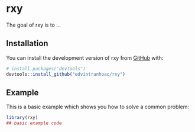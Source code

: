 
# rxy

<!-- badges: start -->
<!-- badges: end -->

The goal of rxy is to ...

## Installation

You can install the development version of rxy from [GitHub](https://github.com/) with:

``` r
# install.packages("devtools")
devtools::install_github("edvintranhoac/rxy")
```

## Example

This is a basic example which shows you how to solve a common problem:

``` r
library(rxy)
## basic example code
```

